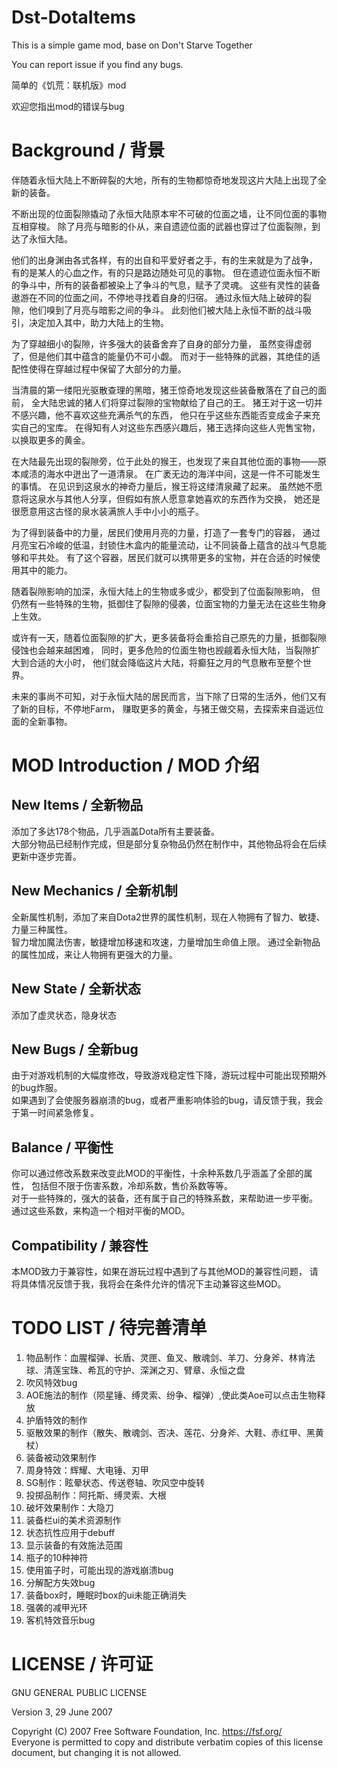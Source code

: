 # Dst-DotaItems

This is a simple game mod, base on Don't Starve Together

You can report issue if you find any bugs.

简单的《饥荒：联机版》mod

欢迎您指出mod的错误与bug

# Background / 背景

伴随着永恒大陆上不断碎裂的大地，所有的生物都惊奇地发现这片大陆上出现了全新的装备。

不断出现的位面裂隙撬动了永恒大陆原本牢不可破的位面之墙，让不同位面的事物互相穿梭。
除了月亮与暗影的仆从，来自遗迹位面的武器也穿过了位面裂隙，到达了永恒大陆。

他们的出身渊由各式各样，有的出自和平爱好者之手，有的生来就是为了战争，
有的是某人的心血之作，有的只是路边随处可见的事物。
但在遗迹位面永恒不断的争斗中，所有的装备都被染上了争斗的气息，赋予了灵魂。
这些有灵性的装备遨游在不同的位面之间，不停地寻找着自身的归宿。
通过永恒大陆上破碎的裂隙，他们嗅到了月亮与暗影之间的争斗。
此刻他们被大陆上永恒不断的战斗吸引，决定加入其中，助力大陆上的生物。

为了穿越细小的裂隙，许多强大的装备舍弃了自身的部分力量，
虽然变得虚弱了，但是他们其中蕴含的能量仍不可小觑。
而对于一些特殊的武器，其绝佳的适配性使得在穿越过程中保留了大部分的力量。

当清晨的第一缕阳光驱散查理的黑暗，猪王惊奇地发现这些装备散落在了自己的面前，
全大陆忠诚的猪人们将穿过裂隙的宝物献给了自己的王。
猪王对于这一切并不感兴趣，他不喜欢这些充满杀气的东西，
他只在乎这些东西能否变成金子来充实自己的宝库。
在得知有人对这些东西感兴趣后，猪王选择向这些人兜售宝物，以换取更多的黄金。

在大陆最先出现的裂隙旁，位于此处的猴王，也发现了来自其他位面的事物——原本咸渍的海水中迸出了一道清泉。
在广袤无边的海洋中间，这是一件不可能发生的事情。
在见识到这泉水的神奇力量后，猴王将这缕清泉藏了起来。
虽然她不愿意将这泉水与其他人分享，但假如有旅人愿意拿她喜欢的东西作为交换，
她还是很愿意用这古怪的泉水装满旅人手中小小的瓶子。

为了得到装备中的力量，居民们使用月亮的力量，打造了一套专门的容器，
通过月亮宝石冷峻的低温，封锁住木盒内的能量流动，让不同装备上蕴含的战斗气息能够和平共处。
有了这个容器，居民们就可以携带更多的宝物，并在合适的时候使用其中的能力。

随着裂隙影响的加深，永恒大陆上的生物或多或少，都受到了位面裂隙影响，
但仍然有一些特殊的生物，抵御住了裂隙的侵袭，位面宝物的力量无法在这些生物身上生效。

或许有一天，随着位面裂隙的扩大，更多装备将会重拾自己原先的力量，抵御裂隙侵蚀也会越来越困难，
同时，更多危险的位面生物也觊觎着永恒大陆，当裂隙扩大到合适的大小时，
他们就会降临这片大陆，将癫狂之月的气息散布至整个世界。

未来的事尚不可知，对于永恒大陆的居民而言，当下除了日常的生活外，他们又有了新的目标，不停地Farm，
赚取更多的黄金，与猪王做交易，去探索来自遥远位面的全新事物。

# MOD Introduction / MOD 介绍

## New Items / 全新物品
添加了多达178个物品，几乎涵盖Dota所有主要装备。  
大部分物品已经制作完成，但是部分复杂物品仍然在制作中，其他物品将会在后续更新中逐步完善。

## New Mechanics / 全新机制
全新属性机制，添加了来自Dota2世界的属性机制，现在人物拥有了智力、敏捷、力量三种属性。  
智力增加魔法伤害，敏捷增加移速和攻速，力量增加生命值上限。
通过全新物品的属性加成，来让人物拥有更强大的力量。

## New State / 全新状态
添加了虚灵状态，隐身状态

## New Bugs / 全新bug
由于对游戏机制的大幅度修改，导致游戏稳定性下降，游玩过程中可能出现预期外的bug炸服。  
如果遇到了会使服务器崩溃的bug，或者严重影响体验的bug，请反馈于我，我会于第一时间紧急修复。

## Balance / 平衡性
你可以通过修改系数来改变此MOD的平衡性，十余种系数几乎涵盖了全部的属性，
包括但不限于伤害系数，冷却系数，售价系数等等。  
对于一些特殊的，强大的装备，还有属于自己的特殊系数，来帮助进一步平衡。
通过这些系数，来构造一个相对平衡的MOD。

## Compatibility / 兼容性
本MOD致力于兼容性，如果在游玩过程中遇到了与其他MOD的兼容性问题，
请将具体情况反馈于我，我将会在条件允许的情况下主动兼容这些MOD。

# TODO LIST / 待完善清单  

1. 物品制作：血腥榴弹、长盾、灵匣、鱼叉、散魂剑、羊刀、分身斧、林肯法球、清莲宝珠、希瓦的守护、深渊之刃、臂章、永恒之盘
2. 吹风特效bug
3. AOE施法的制作（陨星锤、缚灵索、纷争、榴弹）,使此类Aoe可以点击生物释放
4. 护盾特效的制作
5. 驱散效果的制作（散失、散魂剑、否决、莲花、分身斧、大鞋、赤红甲、黑黄杖）
6. 装备被动效果制作
7. 周身特效：辉耀、大电锤、刃甲
9. SG制作：眩晕状态、传送卷轴、吹风空中旋转
12. 投掷品制作：阿托斯、缚灵索、大根
13. 破坏效果制作：大隐刀
14. 装备栏ui的美术资源制作
15. 状态抗性应用于debuff
16. 显示装备的有效施法范围
17. 瓶子的10种神符
18. 使用笛子时，可能出现的游戏崩溃bug
19. 分解配方失效bug
20. 装备box时，睡眠时box的ui未能正确消失
21. 强袭的减甲光环
23. 客机特效音乐bug

# LICENSE / 许可证

GNU GENERAL PUBLIC LICENSE  

Version 3, 29 June 2007

Copyright (C) 2007 Free Software Foundation, Inc. <https://fsf.org/>  
Everyone is permitted to copy and distribute verbatim copies
of this license document, but changing it is not allowed.  